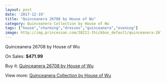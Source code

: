 ```yaml
---
layout: post
date: '2017-12-19'
title: "Quinceanera 26708 by House of Wu"
category: Quinceanera Collection by House of Wu
tags: ["house","charming","dresses","quinceanera","evening"]
image: http://img.princessan.com/38211-thickbox_default/quinceanera-26708-by-house-of-wu.jpg
---
```

Quinceanera 26708 by House of Wu

On Sales: **$471.99**
<a href="https://www.princessan.com/en/quinceanera-collection-by-house-of-wu/17701-quinceanera-26708-by-house-of-wu.html"><amp-img layout="responsive" width="600" height="600" src="//img.princessan.com/38211-thickbox_default/quinceanera-26708-by-house-of-wu.jpg" alt="Quinceanera 26708 by House of Wu 0" /></a>

Buy it: [Quinceanera 26708 by House of Wu](https://www.princessan.com/en/quinceanera-collection-by-house-of-wu/17701-quinceanera-26708-by-house-of-wu.html "Quinceanera 26708 by House of Wu")

View more: [Quinceanera Collection by House of Wu](https://www.princessan.com/en/52-quinceanera-collection-by-house-of-wu "Quinceanera Collection by House of Wu")